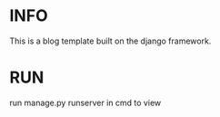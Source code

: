 # INFO
This is a blog template built on the django framework.


# RUN
run manage.py runserver in cmd to view
